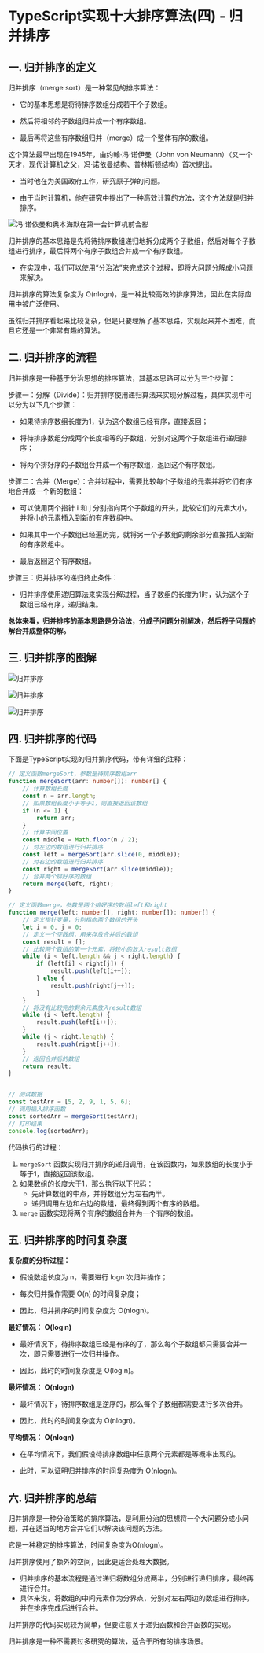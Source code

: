 # TypeScript实现十大排序算法(四) - 归并排序

## 一. 归并排序的定义

归并排序（merge sort）是一种常见的排序算法：

* 它的基本思想是将待排序数组分成若干个子数组。

* 然后将相邻的子数组归并成一个有序数组。

* 最后再将这些有序数组归并（merge）成一个整体有序的数组。

这个算法最早出现在1945年，由约翰·冯·诺伊曼（John von Neumann）（又一个天才，现代计算机之父，冯·诺依曼结构、普林斯顿结构）首次提出。

* 当时他在为美国政府工作，研究原子弹的问题。

* 由于当时计算机，他在研究中提出了一种高效计算的方法，这个方法就是归并排序。

![冯·诺依曼和奥本海默在第一台计算机前合影](https://coderwhy-1257727333.cos.ap-guangzhou.myqcloud.com/uPic/image-20230220155453454.png)

归并排序的基本思路是先将待排序数组递归地拆分成两个子数组，然后对每个子数组进行排序，最后将两个有序子数组合并成一个有序数组。

* 在实现中，我们可以使用“分治法”来完成这个过程，即将大问题分解成小问题来解决。

归并排序的算法复杂度为 O(nlogn)，是一种比较高效的排序算法，因此在实际应用中被广泛使用。

虽然归并排序看起来比较复杂，但是只要理解了基本思路，实现起来并不困难，而且它还是一个非常有趣的算法。





## 二. 归并排序的流程

归并排序是一种基于分治思想的排序算法，其基本思路可以分为三个步骤：

步骤一：分解（Divide）：归并排序使用递归算法来实现分解过程，具体实现中可以分为以下几个步骤：

* 如果待排序数组长度为1，认为这个数组已经有序，直接返回；

* 将待排序数组分成两个长度相等的子数组，分别对这两个子数组进行递归排序；

* 将两个排好序的子数组合并成一个有序数组，返回这个有序数组。

步骤二：合并（Merge）：合并过程中，需要比较每个子数组的元素并将它们有序地合并成一个新的数组：

* 可以使用两个指针 i 和 j 分别指向两个子数组的开头，比较它们的元素大小，并将小的元素插入到新的有序数组中。

* 如果其中一个子数组已经遍历完，就将另一个子数组的剩余部分直接插入到新的有序数组中。

* 最后返回这个有序数组。

步骤三：归并排序的递归终止条件：

* 归并排序使用递归算法来实现分解过程，当子数组的长度为1时，认为这个子数组已经有序，递归结束。

**总体来看，归并排序的基本思路是分治法，分成子问题分别解决，然后将子问题的解合并成整体的解。**





## 三. 归并排序的图解

![归并排序](https://coderwhy-1257727333.cos.ap-guangzhou.myqcloud.com/uPic/image-20230220155729680.png)

![归并排序](https://coderwhy-1257727333.cos.ap-guangzhou.myqcloud.com/uPic/image-20230220155744839.png)

![归并排序](https://coderwhy-1257727333.cos.ap-guangzhou.myqcloud.com/uPic/Merge-sort-example-300px.png)





## 四. 归并排序的代码

下面是TypeScript实现的归并排序代码，带有详细的注释：

```ts
// 定义函数mergeSort，参数是待排序数组arr
function mergeSort(arr: number[]): number[] {
    // 计算数组长度
    const n = arr.length;
    // 如果数组长度小于等于1，则直接返回该数组
    if (n <= 1) {
        return arr;
    }
    // 计算中间位置
    const middle = Math.floor(n / 2);
    // 对左边的数组进行归并排序
    const left = mergeSort(arr.slice(0, middle));
    // 对右边的数组进行归并排序
    const right = mergeSort(arr.slice(middle));
    // 合并两个排好序的数组
    return merge(left, right);
}

// 定义函数merge，参数是两个排好序的数组left和right
function merge(left: number[], right: number[]): number[] {
    // 定义指针变量，分别指向两个数组的开头
    let i = 0, j = 0;
    // 定义一个空数组，用来存放合并后的数组
    const result = [];
    // 比较两个数组的第一个元素，将较小的放入result数组
    while (i < left.length && j < right.length) {
        if (left[i] < right[j]) {
            result.push(left[i++]);
        } else {
            result.push(right[j++]);
        }
    }
    // 将没有比较完的剩余元素放入result数组
    while (i < left.length) {
        result.push(left[i++]);
    }
    while (j < right.length) {
        result.push(right[j++]);
    }
    // 返回合并后的数组
    return result;
}


// 测试数据
const testArr = [5, 2, 9, 1, 5, 6];
// 调用插入排序函数
const sortedArr = mergeSort(testArr);
// 打印结果
console.log(sortedArr);
```

代码执行的过程：

1. `mergeSort` 函数实现归并排序的递归调用，在该函数内，如果数组的长度小于等于1，直接返回该数组。
2. 如果数组的长度大于1，那么执行以下代码：
   - 先计算数组的中点，并将数组分为左右两半。
   - 递归调用左边和右边的数组，最终得到两个有序的数组。
3. `merge` 函数实现将两个有序的数组合并为一个有序的数组。



## 五. 归并排序的时间复杂度

**复杂度的分析过程：**

* 假设数组长度为 n，需要进行 logn 次归并操作；

* 每次归并操作需要 O(n) 的时间复杂度；

* 因此，归并排序的时间复杂度为 O(nlogn)。

**最好情况：** **O(log n)**

* 最好情况下，待排序数组已经是有序的了，那么每个子数组都只需要合并一次，即只需要进行一次归并操作。

* 因此，此时的时间复杂度是 O(log n)。

**最坏情况：** **O(nlogn)**

* 最坏情况下，待排序数组是逆序的，那么每个子数组都需要进行多次合并。

* 因此，此时的时间复杂度为 O(nlogn)。

**平均情况：** **O(nlogn)**

* 在平均情况下，我们假设待排序数组中任意两个元素都是等概率出现的。

* 此时，可以证明归并排序的时间复杂度为 O(nlogn)。



## 六. 归并排序的总结

归并排序是一种分治策略的排序算法，是利用分治的思想将一个大问题分成小问题，并在适当的地方合并它们以解决该问题的方法。

它是一种稳定的排序算法，时间复杂度为O(nlogn)。

归并排序使用了额外的空间，因此更适合处理大数据。

* 归并排序的基本流程是通过递归将数组分成两半，分别进行递归排序，最终再进行合并。
* 具体来说，将数组的中间元素作为分界点，分别对左右两边的数组进行排序，并在排序完成后进行合并。

归并排序的代码实现较为简单，但要注意关于递归函数和合并函数的实现。

归并排序是一种不需要过多研究的算法，适合于所有的排序场景。





